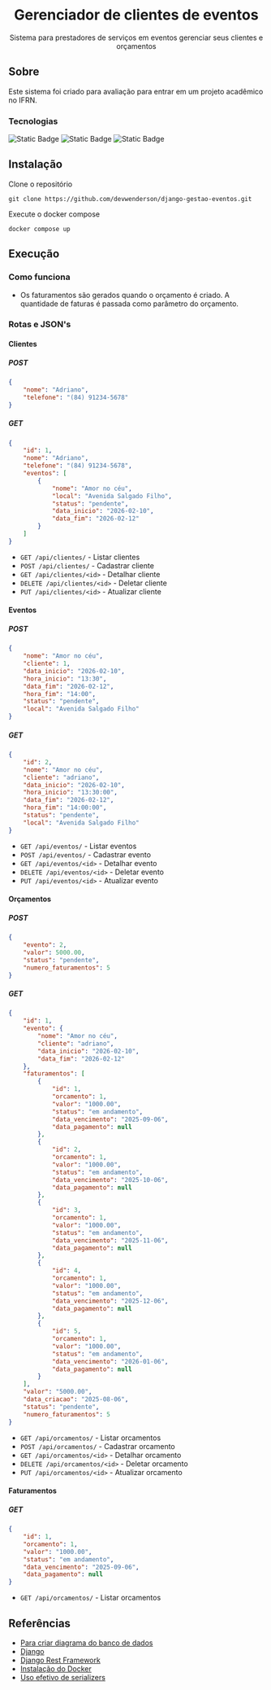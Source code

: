 <h1 align="center">Gerenciador de clientes de eventos</h1>
<p align="center">Sistema para prestadores de serviços em eventos gerenciar seus clientes e orçamentos</p>

## Sobre
Este sistema foi criado para avaliação para entrar em um projeto acadêmico no IFRN.
### Tecnologias
![Static Badge](https://img.shields.io/badge/Docker-2CA5E0?style=for-the-badge&logo=docker&logoColor=white)
![Static Badge](https://img.shields.io/badge/Django-092E20?style=for-the-badge&logo=django&logoColor=green)
![Static Badge](https://img.shields.io/badge/django%20rest-ff1709?style=for-the-badge&logo=django&logoColor=white)

## Instalação
Clone o repositório
```shell
git clone https://github.com/devwenderson/django-gestao-eventos.git
```

Execute o docker compose
```shell
docker compose up
```

## Execução

### Como funciona
- Os faturamentos são gerados quando o orçamento é criado. A quantidade de faturas é passada como parâmetro do orçamento.

### Rotas e JSON's
#### Clientes
##### POST
```json
{
    "nome": "Adriano",
    "telefone": "(84) 91234-5678"
}
```
##### GET
```json
{
    "id": 1,
    "nome": "Adriano",
    "telefone": "(84) 91234-5678",
    "eventos": [
        {
            "nome": "Amor no céu",
            "local": "Avenida Salgado Filho",
            "status": "pendente",
            "data_inicio": "2026-02-10",
            "data_fim": "2026-02-12"
        }
    ]
}
```
- `GET /api/clientes/` - Listar clientes
- `POST /api/clientes/` - Cadastrar cliente
- `GET /api/clientes/<id>` - Detalhar cliente
- `DELETE /api/clientes/<id>` - Deletar cliente
- `PUT /api/clientes/<id>` - Atualizar cliente

#### Eventos
##### POST
```json
{
	"nome": "Amor no céu",
	"cliente": 1,
	"data_inicio": "2026-02-10",
	"hora_inicio": "13:30",
	"data_fim": "2026-02-12",
	"hora_fim": "14:00",
	"status": "pendente",
	"local": "Avenida Salgado Filho"
}
```
##### GET
```json
{
    "id": 2,
    "nome": "Amor no céu",
    "cliente": "adriano",
    "data_inicio": "2026-02-10",
    "hora_inicio": "13:30:00",
    "data_fim": "2026-02-12",
    "hora_fim": "14:00:00",
    "status": "pendente",
    "local": "Avenida Salgado Filho"
}
```
- `GET /api/eventos/` - Listar eventos
- `POST /api/eventos/` - Cadastrar evento
- `GET /api/eventos/<id>` - Detalhar evento
- `DELETE /api/eventos/<id>` - Deletar evento
- `PUT /api/eventos/<id>` - Atualizar evento

#### Orçamentos
##### POST
```json
{
	"evento": 2,
	"valor": 5000.00,
	"status": "pendente",
	"numero_faturamentos": 5
}
```
##### GET
```json
{
    "id": 1,
    "evento": {
        "nome": "Amor no céu",
        "cliente": "adriano",
        "data_inicio": "2026-02-10",
        "data_fim": "2026-02-12"
    },
    "faturamentos": [
        {
            "id": 1,
            "orcamento": 1,
            "valor": "1000.00",
            "status": "em andamento",
            "data_vencimento": "2025-09-06",
            "data_pagamento": null
        },
        {
            "id": 2,
            "orcamento": 1,
            "valor": "1000.00",
            "status": "em andamento",
            "data_vencimento": "2025-10-06",
            "data_pagamento": null
        },
        {
            "id": 3,
            "orcamento": 1,
            "valor": "1000.00",
            "status": "em andamento",
            "data_vencimento": "2025-11-06",
            "data_pagamento": null
        },
        {
            "id": 4,
            "orcamento": 1,
            "valor": "1000.00",
            "status": "em andamento",
            "data_vencimento": "2025-12-06",
            "data_pagamento": null
        },
        {
            "id": 5,
            "orcamento": 1,
            "valor": "1000.00",
            "status": "em andamento",
            "data_vencimento": "2026-01-06",
            "data_pagamento": null
        }
    ],
    "valor": "5000.00",
    "data_criacao": "2025-08-06",
    "status": "pendente",
    "numero_faturamentos": 5
}
```
- `GET /api/orcamentos/` - Listar orcamentos
- `POST /api/orcamentos/` - Cadastrar orcamento
- `GET /api/orcamentos/<id>` - Detalhar orcamento
- `DELETE /api/orcamentos/<id>` - Deletar orcamento
- `PUT /api/orcamentos/<id>` - Atualizar orcamento

#### Faturamentos
##### GET
```json
{
    "id": 1,
    "orcamento": 1,
    "valor": "1000.00",
    "status": "em andamento",
    "data_vencimento": "2025-09-06",
    "data_pagamento": null
}
```
- `GET /api/orcamentos/` - Listar orcamentos
  

## Referências
- [Para criar diagrama do banco de dados](https://drawsql.app/)
- [Django](https://docs.djangoproject.com/en/5.2/)
- [Django Rest Framework](https://www.django-rest-framework.org/)
- [Instalação do Docker](https://docs.docker.com/engine/install/)
- [Uso efetivo de serializers](https://testdriven.io/blog/drf-serializers/)